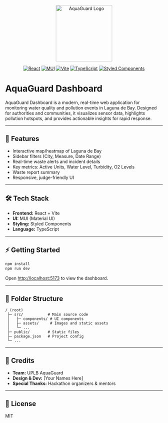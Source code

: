 <div align="center">
  <img src="https://i.imgur.com/2yaf2wb.png" alt="AquaGuard Logo" width="180"/>
</div>

<div align="center">

[![React](https://img.shields.io/badge/Frontend-React-61DAFB?logo=react)](https://react.dev/) [![MUI](https://img.shields.io/badge/UI-MUI-007FFF?logo=mui)](https://mui.com/) [![Vite](https://img.shields.io/badge/Bundler-Vite-646CFF?logo=vite)](https://vitejs.dev/) [![TypeScript](https://img.shields.io/badge/Language-TypeScript-3178C6?logo=typescript)](https://www.typescriptlang.org/) [![Styled Components](https://img.shields.io/badge/Style-Styled%20Components-db7093?logo=styled-components)](https://styled-components.com/)

</div>

# AquaGuard Dashboard

AquaGuard Dashboard is a modern, real-time web application for monitoring water quality and pollution events in Laguna de Bay. Designed for authorities and communities, it visualizes sensor data, highlights pollution hotspots, and provides actionable insights for rapid response.

---

## 🚀 Features
- Interactive map/heatmap of Laguna de Bay
- Sidebar filters (City, Measure, Date Range)
- Real-time waste alerts and incident details
- Key metrics: Active Units, Water Level, Turbidity, O2 Levels
- Waste report summary
- Responsive, judge-friendly UI

---

## 🛠 Tech Stack
- **Frontend:** React + Vite
- **UI:** MUI (Material UI)
- **Styling:** Styled Components
- **Language:** TypeScript

---

## ⚡ Getting Started

```bash
npm install
npm run dev
```

Open [http://localhost:5173](http://localhost:5173) to view the dashboard.

---

## 📁 Folder Structure
```
/ (root)
 ├─ src/           # Main source code
 │   ├─ components/ # UI components
 │   ├─ assets/     # Images and static assets
 │   └─ ...
 ├─ public/        # Static files
 ├─ package.json   # Project config
 └─ ...
```

---

## 👥 Credits
- **Team:** UPLB AquaGuard
- **Design & Dev:** [Your Names Here]
- **Special Thanks:** Hackathon organizers & mentors

---

## 📄 License
MIT

